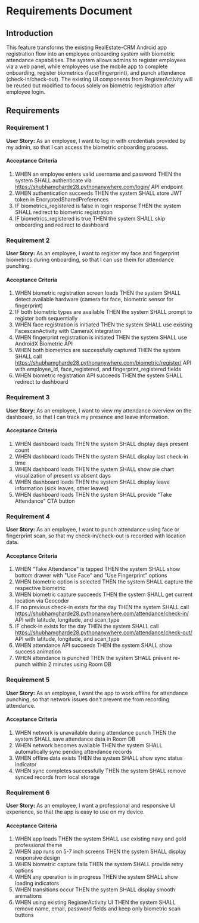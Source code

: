 # Requirements Document

## Introduction

This feature transforms the existing RealEstate-CRM Android app registration flow into an employee onboarding system with biometric attendance capabilities. The system allows admins to register employees via a web panel, while employees use the mobile app to complete onboarding, register biometrics (face/fingerprint), and punch attendance (check-in/check-out). The existing UI components from RegisterActivity will be reused but modified to focus solely on biometric registration after employee login.

## Requirements

### Requirement 1

**User Story:** As an employee, I want to log in with credentials provided by my admin, so that I can access the biometric onboarding process.

#### Acceptance Criteria

1. WHEN an employee enters valid username and password THEN the system SHALL authenticate via https://shubhamgharde28.pythonanywhere.com/login/ API endpoint
2. WHEN authentication succeeds THEN the system SHALL store JWT token in EncryptedSharedPreferences
3. IF biometrics_registered is false in login response THEN the system SHALL redirect to biometric registration
4. IF biometrics_registered is true THEN the system SHALL skip onboarding and redirect to dashboard

### Requirement 2

**User Story:** As an employee, I want to register my face and fingerprint biometrics during onboarding, so that I can use them for attendance punching.

#### Acceptance Criteria

1. WHEN biometric registration screen loads THEN the system SHALL detect available hardware (camera for face, biometric sensor for fingerprint)
2. IF both biometric types are available THEN the system SHALL prompt to register both sequentially
3. WHEN face registration is initiated THEN the system SHALL use existing FacescanActivity with CameraX integration
4. WHEN fingerprint registration is initiated THEN the system SHALL use AndroidX Biometric API
5. WHEN both biometrics are successfully captured THEN the system SHALL call https://shubhamgharde28.pythonanywhere.com/biometric/register/ API with employee_id, face_registered, and fingerprint_registered fields
6. WHEN biometric registration API succeeds THEN the system SHALL redirect to dashboard

### Requirement 3

**User Story:** As an employee, I want to view my attendance overview on the dashboard, so that I can track my presence and leave information.

#### Acceptance Criteria

1. WHEN dashboard loads THEN the system SHALL display days present count
2. WHEN dashboard loads THEN the system SHALL display last check-in time
3. WHEN dashboard loads THEN the system SHALL show pie chart visualization of present vs absent days
4. WHEN dashboard loads THEN the system SHALL display leave information (sick leaves, other leaves)
5. WHEN dashboard loads THEN the system SHALL provide "Take Attendance" CTA button

### Requirement 4

**User Story:** As an employee, I want to punch attendance using face or fingerprint scan, so that my check-in/check-out is recorded with location data.

#### Acceptance Criteria

1. WHEN "Take Attendance" is tapped THEN the system SHALL show bottom drawer with "Use Face" and "Use Fingerprint" options
2. WHEN biometric option is selected THEN the system SHALL capture the respective biometric
3. WHEN biometric capture succeeds THEN the system SHALL get current location via Geocoder
4. IF no previous check-in exists for the day THEN the system SHALL call https://shubhamgharde28.pythonanywhere.com/attendance/check-in/ API with latitude, longitude, and scan_type
5. IF check-in exists for the day THEN the system SHALL call https://shubhamgharde28.pythonanywhere.com/attendance/check-out/ API with latitude, longitude, and scan_type
6. WHEN attendance API succeeds THEN the system SHALL show success animation
7. WHEN attendance is punched THEN the system SHALL prevent re-punch within 2 minutes using Room DB

### Requirement 5

**User Story:** As an employee, I want the app to work offline for attendance punching, so that network issues don't prevent me from recording attendance.

#### Acceptance Criteria

1. WHEN network is unavailable during attendance punch THEN the system SHALL save attendance data in Room DB
2. WHEN network becomes available THEN the system SHALL automatically sync pending attendance records
3. WHEN offline data exists THEN the system SHALL show sync status indicator
4. WHEN sync completes successfully THEN the system SHALL remove synced records from local storage

### Requirement 6

**User Story:** As an employee, I want a professional and responsive UI experience, so that the app is easy to use on my device.

#### Acceptance Criteria

1. WHEN app loads THEN the system SHALL use existing navy and gold professional theme
2. WHEN app runs on 5-7 inch screens THEN the system SHALL display responsive design
3. WHEN biometric capture fails THEN the system SHALL provide retry options
4. WHEN any operation is in progress THEN the system SHALL show loading indicators
5. WHEN transitions occur THEN the system SHALL display smooth animations
6. WHEN using existing RegisterActivity UI THEN the system SHALL remove name, email, password fields and keep only biometric scan buttons